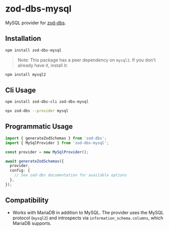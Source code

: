 # zod-dbs-mysql

MySQL provider for [zod-dbs](https://github.com/msunbay/zod-dbs).

## Installation

```bash
npm install zod-dbs-mysql
```

> Note: This package has a peer dependency on `mysql2`. If you don't already have it, install it:

```bash
npm install mysql2
```

## Cli Usage

```bash
npm install zod-dbs-cli zod-dbs-mysql

npx zod-dbs --provider mysql
```

## Programmatic Usage

```ts
import { generateZodSchemas } from 'zod-dbs';
import { MySqlProvider } from 'zod-dbs-mysql';

const provider = new MySqlProvider();

await generateZodSchemas({
  provider,
  config: {
    // See zod-dbs documentation for available options
  },
});
```

## Compatibility

- Works with MariaDB in addition to MySQL. The provider uses the MySQL protocol (`mysql2`) and introspects via `information_schema.columns`, which MariaDB supports.
